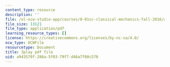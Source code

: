 ```yaml
---
content_type: resource
description: ''
file: /ol-ocw-studio-app/courses/8-01sc-classical-mechanics-fall-2016/a943570f286a5f0379f7d46a7f80c570_xxGA-7soXiw.pdf
file_size: 13121
file_type: application/pdf
learning_resource_types: []
license: https://creativecommons.org/licenses/by-nc-sa/4.0/
ocw_type: OCWFile
resourcetype: Document
title: 3play pdf file
uid: a943570f-286a-5f03-79f7-d46a7f80c570
---
```


